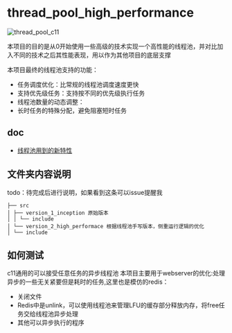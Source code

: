 # thread_pool_high_performance

![thread_pool_c11](https://socialify.git.ci/578223592/thread_pool_c11/image?description=1&font=Source%20Code%20Pro&language=1&name=1&pattern=Circuit%20Board&theme=Auto)

本项目的目的是从0开始使用一些高级的技术实现一个高性能的线程池，并对比加入不同的技术之后其性能表现，用以作为其他项目的底层支撑

本项目最终的线程池支持的功能：

- 任务调度优化：比常规的线程池调度速度更快
- 支持优先级任务：支持按不同的优先级执行任务
- 线程池数量的动态调整：
- 长时任务的特殊分配，避免阻塞短时任务

## doc

- [线程池用到的新特性](./docs/涉及的新特性总结.md)

## 文件夹内容说明

todo：待完成后进行说明，如果看到这条可以issue提醒我

```
├── src
│ ├── version_1_inception 原始版本
│ │ └── include
│ └── version_2_high_performace 根据线程池手写版本，侧重运行逻辑的优化
│ └── include
```

## 如何测试

c11通用的可以接受任意任务的异步线程池
本项目主要用于webserver的优化:处理异步的一些无关紧要但是耗时的任务,这里也是模仿的redis：

- 关闭文件
- Redis中是unlink，可以使用线程池来管理LFU的缓存部分释放内存，将free任务交给线程池异步处理
- 其他可以异步执行的程序
